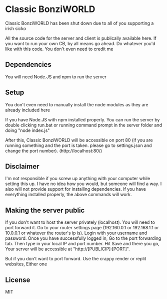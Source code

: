 # Classic BonziWORLD

Classic BonziWORLD has been shut down due to all of you supporting a irish sicko

All the source code for the server and client is publically available here. If you want to run your own CB, by all means go ahead. Do whatever you'd like with this code. You don't even need to credit me

## Dependencies
You will need Node.JS and npm to run the server

## Setup
You don't even need to manually install the node modules as they are already included here

If you have Node.JS with npm installed properly. You can run the server by double clicking run.bat or running command prompt in the server folder and doing "node index.js"


After this, Classic BonziWORLD will be accessible on port 80 (if you are running something and the port is taken. please go to settings.json and change the port number). (http://localhost:80/)

## Disclaimer
I'm not responsible if you screw up anything with your computer while setting this up. I have no idea how you would, but someone will find a way. I also will not provide support for installing dependencies. If you have everything installed properly, the above commands will work.

## Making the server public
If you don't want to host the server privately (localhost). You will need to port forward it. Go to your router settings page (192.160.0.1 or 192.168.1.1 or 10.0.0.1 or whatever the router's ip is). Login with your username and password. Once you have successfully logged in, Go to the port forwarding tab. Then type in your local IP and port number. Hit Save and there you go, Your server will be accessible at "http://[PUBLICIP]:[PORT]".

But if you don't want to port forward. Use the crappy render or replit websites, Either one

## License
MIT
